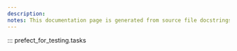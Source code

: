 ```yaml
---
description: 
notes: This documentation page is generated from source file docstrings.
---
```


::: prefect_for_testing.tasks
